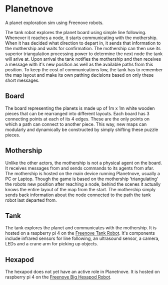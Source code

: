 # Planetnove
A planet exploration sim using Freenove robots.

The tank robot explores the planet board using simple line following. Whenever it reaches a node, it starts communicating with the mothership. When it has decided what direction to depart in, it sends that information to the mothership and waits for confirmation. The mothership can then use its superior triangulation processing power to determine the next node the tank will arive at. Upon arrival the tank notifies the mothership and then receives a message with it's new position as well as the available paths from this
position. To keep the cost of communications low, the tank has to remember the map layout and make its own pathing decisions based on only these short messages.

## Board
The board representing the planets is made up of 1m x 1m white wooden pieces that can be rearranged into different layouts. Each board has 3 connecting points at each of its 4 edges. These are the only points
on which a path can connect to another piece. This way, new maps can modularly and dynamically be constructed by simply shifting these puzzle pieces.

## Mothership
Unlike the other actors, the mothership is not a physical agent on the board. It receives messages from and sends commands to its agents from afar.
The mothership is hosted on the main device running Planetnove, usually a PC or Laptop.
Though the game is based on the mothership 'triangulating' the robots new position after reaching a node, behind the scenes it actually knows the entire layout of the map from the start. The mothership simply
sends back information about the node connected to the path the tank robot last departed from. 

## Tank
The tank explores the planet and communicates with the mothership. It is hosted on a raspberry pi 4 on the [Freenove Tank Robot](https://github.com/Freenove/Freenove_Tank_Robot_Kit_for_Raspberry_Pi). It's components include infrared sensors for line following,
an ultrasound sensor, a camera, LEDs and a crane arm for picking up objects.

## Hexapod
The hexapod does not yet have an active role in Planetnove. It is hosted on raspberry pi 4 on the [Freenove Big Hexapod Robot](https://github.com/Freenove/Freenove_Big_Hexapod_Robot_Kit_for_Raspberry_Pi).
